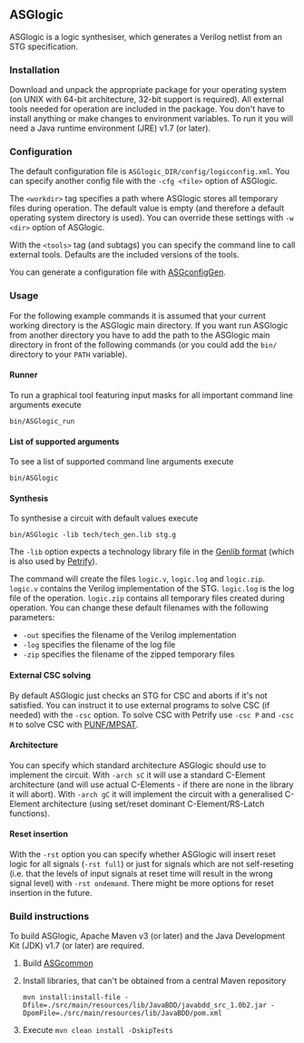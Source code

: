 ASGlogic
--------

ASGlogic is a logic synthesiser, which generates a Verilog netlist from an STG specification.

### Installation ###

Download and unpack the appropriate package for your operating system (on UNIX with 64-bit architecture, 32-bit support is required). All external tools needed for operation are included in the package. You don't have to install anything or make changes to environment variables. To run it you will need a Java runtime environment (JRE) v1.7 (or later).

### Configuration ###

The default configuration file is `ASGlogic_DIR/config/logicconfig.xml`. You can specify another config file with the `-cfg <file>` option of ASGlogic.

The `<workdir>` tag specifies a path where ASGlogic stores all temporary files during operation. The default value is empty (and therefore a default operating system directory is used). You can override these settings with `-w <dir>` option of ASGlogic.

With the `<tools>` tag (and subtags) you can specify the command line to call external tools. Defaults are the included versions of the tools.

You can generate a configuration file with [ASGconfigGen](https://github.com/hpiasg/asgconfiggen).

### Usage ###

For the following example commands it is assumed that your current working directory is the ASGlogic main directory. If you want run ASGlogic from another directory you have to add the path to the ASGlogic main directory in front of the following commands (or you could add the `bin/` directory to your `PATH` variable).

#### Runner ####

To run a graphical tool featuring input masks for all important command line arguments execute

    bin/ASGlogic_run

#### List of supported arguments ####

To see a list of supported command line arguments execute

    bin/ASGlogic

#### Synthesis ####

To synthesise a circuit with default values execute

    bin/ASGlogic -lib tech/tech_gen.lib stg.g

The `-lib` option expects a technology library file in the [Genlib format](https://www.ece.cmu.edu/~ee760/760docs/genlib.pdf) (which is also used by [Petrify](http://www.lsi.upc.edu/~jordicf/petrify/)).

The command will create the files `logic.v`, `logic.log` and `logic.zip`. `logic.v` contains the Verilog implementation of the STG. `logic.log` is the log file of the operation. `logic.zip` contains all temporary files created during operation. You can change these default filenames with the following parameters:
* `-out` specifies the filename of the Verilog implementation
* `-log` specifies the filename of the log file
* `-zip` specifies the filename of the zipped temporary files

#### External CSC solving ####

By default ASGlogic just checks an STG for CSC and aborts if it's not satisfied. You can instruct it to use external programs to solve CSC (if needed) with the `-csc` option. To solve CSC with Petrify use `-csc P` and `-csc M` to solve CSC with [PUNF/MPSAT](http://homepages.cs.ncl.ac.uk/victor.khomenko/tools/tools.html).

#### Architecture ####

You can specify which standard architecture ASGlogic should use to implement the circuit. With `-arch sC` it will use a standard C-Element architecture (and will use actual C-Elements - if there are none in the library it will abort). With `-arch gC` it will implement the circuit with a generalised C-Element architecture (using set/reset dominant C-Element/RS-Latch functions).

#### Reset insertion ####

With the `-rst` option you can specify whether ASGlogic will insert reset logic for all signals (`-rst full`) or just for signals which are not self-reseting (i.e. that the levels of input signals at reset time will result in the wrong signal level) with `-rst ondemand`. There might be more options for reset insertion in the future.

### Build instructions ###

To build ASGlogic, Apache Maven v3 (or later) and the Java Development Kit (JDK) v1.7 (or later) are required.

1. Build [ASGcommon](https://github.com/hpiasg/asgcommon)
2. Install libraries, that can't be obtained from a central Maven repository

    ```
    mvn install:install-file -Dfile=./src/main/resources/lib/JavaBDD/javabdd_src_1.0b2.jar -DpomFile=./src/main/resources/lib/JavaBDD/pom.xml
    ```

3. Execute `mvn clean install -DskipTests`